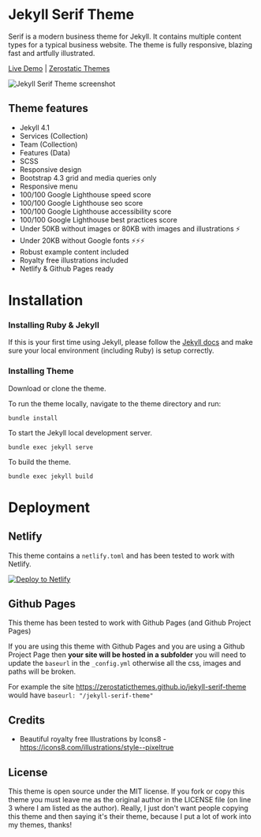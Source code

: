 # Jekyll Serif Theme

Serif is a modern business theme for Jekyll. It contains multiple content types for a typical business website. The theme is fully responsive, blazing fast and artfully illustrated.

[Live Demo](https://jekyll-serif.netlify.app/) |
[Zerostatic Themes](https://www.zerostatic.io)

![Jekyll Serif Theme screenshot](https://www.zerostatic.io/theme/jekyll-serif/jekyll-serif-screenshot.png)

## Theme features

- Jekyll 4.1
- Services (Collection)
- Team (Collection)
- Features (Data)
- SCSS
- Responsive design
- Bootstrap 4.3 grid and media queries only
- Responsive menu
- 100/100 Google Lighthouse speed score
- 100/100 Google Lighthouse seo score
- 100/100 Google Lighthouse accessibility score
- 100/100 Google Lighthouse best practices score
- Under 50KB without images or 80KB with images and illustrations ⚡
- Under 20KB without Google fonts ⚡⚡⚡
- Robust example content included
- Royalty free illustrations included
- Netlify & Github Pages ready

# Installation

### Installing Ruby & Jekyll

If this is your first time using Jekyll, please follow the [Jekyll docs](https://jekyllrb.com/docs/installation/) and make sure your local environment (including Ruby) is setup correctly.

### Installing Theme

Download or clone the theme.

To run the theme locally, navigate to the theme directory and run:

```
bundle install
```

To start the Jekyll local development server.

```
bundle exec jekyll serve
```

To build the theme.

```
bundle exec jekyll build
```

# Deployment

## Netlify

This theme contains a `netlify.toml` and has been tested to work with Netlify.

[![Deploy to Netlify](https://www.netlify.com/img/deploy/button.svg)](https://app.netlify.com/start/deploy?repository=https://github.com/zerostaticthemes/jekyll-serif-theme)

## Github Pages
This theme has been tested to work with Github Pages (and Github Project Pages)

If you are using this theme with Github Pages and you are using a Github Project Page then **your site will be hosted in a subfolder** you will need to update the `baseurl` in the `_config.yml` otherwise all the css, images and paths will be broken.

For example the site https://zerostaticthemes.github.io/jekyll-serif-theme would have `baseurl: "/jekyll-serif-theme"`


## Credits

- Beautiful royalty free Illustrations by Icons8 - https://icons8.com/illustrations/style--pixeltrue


## License

This theme is open source under the MIT license. If you fork or copy this theme you must leave me as the original author in the LICENSE file (on line 3 where I am listed as the author). Really, I just don't want people copying this theme and then saying it's their theme, because I put a lot of work into my themes, thanks!
